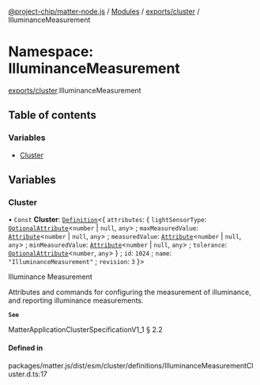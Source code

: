 [@project-chip/matter-node.js](../README.md) / [Modules](../modules.md) / [exports/cluster](exports_cluster.md) / IlluminanceMeasurement

# Namespace: IlluminanceMeasurement

[exports/cluster](exports_cluster.md).IlluminanceMeasurement

## Table of contents

### Variables

- [Cluster](exports_cluster.IlluminanceMeasurement.md#cluster)

## Variables

### Cluster

• `Const` **Cluster**: [`Definition`](exports_cluster.ClusterFactory.md#definition)\<\{ `attributes`: \{ `lightSensorType`: [`OptionalAttribute`](../interfaces/exports_cluster.OptionalAttribute.md)\<`number` \| ``null``, `any`\> ; `maxMeasuredValue`: [`Attribute`](../interfaces/exports_cluster.Attribute.md)\<`number` \| ``null``, `any`\> ; `measuredValue`: [`Attribute`](../interfaces/exports_cluster.Attribute.md)\<`number` \| ``null``, `any`\> ; `minMeasuredValue`: [`Attribute`](../interfaces/exports_cluster.Attribute.md)\<`number` \| ``null``, `any`\> ; `tolerance`: [`OptionalAttribute`](../interfaces/exports_cluster.OptionalAttribute.md)\<`number`, `any`\>  } ; `id`: ``1024`` ; `name`: ``"IlluminanceMeasurement"`` ; `revision`: ``3``  }\>

Illuminance Measurement

Attributes and commands for configuring the measurement of illuminance, and reporting illuminance measurements.

**`See`**

MatterApplicationClusterSpecificationV1_1 § 2.2

#### Defined in

packages/matter.js/dist/esm/cluster/definitions/IlluminanceMeasurementCluster.d.ts:17
